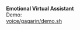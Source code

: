<b>Emotional Virtual Assistant</b>
<br/>
Demo:<br/>
<a href="voice/gagarin/demo.sh">voice/gagarin/demo.sh</a>

